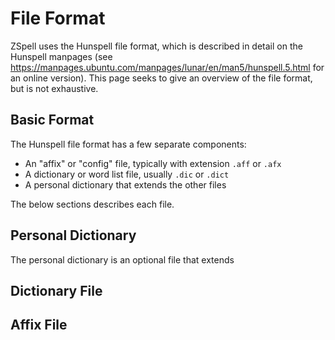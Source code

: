 # File Format

ZSpell uses the Hunspell file format, which is described in detail on the
Hunspell manpages (see
<https://manpages.ubuntu.com/manpages/lunar/en/man5/hunspell.5.html> for an
online version). This page seeks to give an overview of the file format, but is
not exhaustive.

## Basic Format

The Hunspell file format has a few separate components:

- An "affix" or "config" file, typically with extension `.aff` or `.afx`
- A dictionary or word list file, usually `.dic` or `.dict`
- A personal dictionary that extends the other files

The below sections describes each file.

## Personal Dictionary

The personal dictionary is an optional file that extends

## Dictionary File

## Affix File

